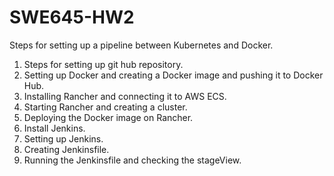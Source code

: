 # SWE645-HW2

Steps for setting up a pipeline between Kubernetes and Docker.
1. Steps for setting up git hub repository.
2. Setting up Docker and creating a Docker image and pushing it to Docker Hub.
3. Installing Rancher and connecting it to AWS ECS.
4. Starting Rancher and creating a cluster.
5. Deploying the Docker image on Rancher.
6. Install Jenkins.
7. Setting up Jenkins.
8. Creating Jenkinsfile.
9. Running the Jenkinsfile and checking the stageView.